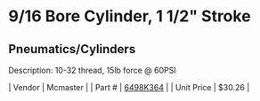 # 9/16 Bore Cylinder, 1 1/2" Stroke
## Pneumatics/Cylinders
Description: 	10-32 thread, 15lb force @ 60PSI 

| Vendor | Mcmaster | 
| Part # | [6498K364](http://www.mcmaster.com/) | 
| Unit Price | $30.26 | 
